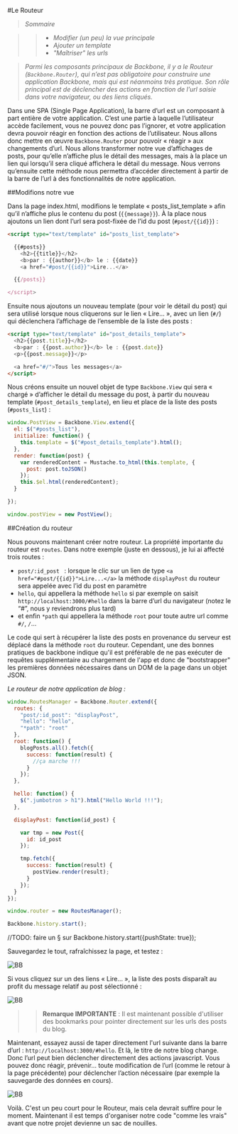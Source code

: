 #Le Routeur

>*Sommaire*

>>- *Modifier (un peu) la vue principale*
>>- *Ajouter un template*
>>- *"Maîtriser" les urls*


>*Parmi les composants principaux de Backbone, il y a le Routeur (`Backbone.Router`), qui n’est pas obligatoire pour construire une application Backbone, mais qui est néanmoins très pratique. Son rôle principal est de déclencher des actions en fonction de l’url saisie dans votre navigateur, ou des liens cliqués.*

Dans une SPA (Single Page Application), la barre d’url est un composant à part entière de votre application. C’est une partie à laquelle l’utilisateur accède facilement, vous ne pouvez donc pas l’ignorer, et votre application devra pouvoir réagir en fonction des actions de l’utilisateur. Nous allons donc mettre en œuvre `Backbone.Router` pour pouvoir « réagir » aux changements d’url.
Nous allons transformer notre vue d’affichages de posts, pour qu’elle n’affiche plus le détail des messages, mais à la place un lien qui lorsqu’il sera cliqué affichera le détail du message. Nous verrons qu’ensuite cette méthode nous permettra d’accéder directement à partir de la barre de l’url à des fonctionnalités de notre application.

##Modifions notre vue

Dans la page index.html, modifions le template « posts_list_template » afin qu’il n’affiche plus le contenu du post (`{{message}}`). À la place nous ajoutons un lien dont l’url sera post-fixée de l’id du post (`#post/{{id}}`) :

```html
<script type="text/template" id="posts_list_template">

  {{#posts}}
    <h2>{{title}}</h2>
    <b>par : {{author}}</b> le : {{date}}
    <a href="#post/{{id}}">Lire...</a>

  {{/posts}}

</script>
```

Ensuite nous ajoutons un nouveau template (pour voir le détail du post) qui sera utilisé lorsque nous cliquerons sur le lien « Lire… », avec un lien (`#/`) qui déclenchera l’affichage de l’ensemble de la liste des posts :

```html
<script type="text/template" id="post_details_template">
  <h2>{{post.title}}</h2>
  <b>par : {{post.author}}</b> le : {{post.date}}
  <p>{{post.message}}</p>

  <a href="#/">Tous les messages</a>
</script>
```

Nous créons ensuite un nouvel objet de type `Backbone.View` qui sera « chargé » d’afficher le détail du message du post, à partir du nouveau template (`#post_details_template`), en lieu et place de la liste des posts (`#posts_list`) :

```javascript
window.PostView = Backbone.View.extend({
  el: $("#posts_list"),
  initialize: function() {
    this.template = $("#post_details_template").html();
  },
  render: function(post) {
    var renderedContent = Mustache.to_html(this.template, {
      post: post.toJSON()
    });
    this.$el.html(renderedContent);
  }

});

window.postView = new PostView();
```

##Création du routeur

Nous pouvons maintenant créer notre routeur. La propriété importante du routeur est `routes`. Dans notre exemple (juste en dessous), je lui ai affecté trois routes :

- `post/:id_post ` : lorsque le clic sur un lien de type `<a href="#post/{{id}}">Lire...</a>` la méthode `displayPost` du routeur sera appelée avec l’id du post en paramètre
- `hello`, qui appellera la méthode `hello` si par exemple on saisit `http://localhost:3000/#hello` dans la barre d’url du navigateur (notez le “#”, nous y reviendrons plus tard)
- et enfin `*path` qui appellera la méthode `root` pour toute autre url comme `#/`, `/`…

Le code qui sert à récupérer la liste des posts en provenance du serveur est déplacé dans la méthode `root` du routeur. Cependant, une des bonnes pratiques de backbone indique qu'il est préférable de ne pas exécuter de requêtes supplémentaire au chargement de l'app et donc de "bootstrapper" les premières données nécessaires dans un DOM de la page dans un objet JSON.

*Le routeur de notre application de blog :*

```javascript
window.RoutesManager = Backbone.Router.extend({
  routes: {
    "post/:id_post": "displayPost",
    "hello": "hello",
    "*path": "root"
  },
  root: function() {
    blogPosts.all().fetch({
      success: function(result) {
        //ça marche !!!
      }
    });
  },

  hello: function() {
    $(".jumbotron > h1").html("Hello World !!!");
  },

  displayPost: function(id_post) {

    var tmp = new Post({
      id: id_post
    });

    tmp.fetch({
      success: function(result) {
        postView.render(result);
      }
    });
  }
});

window.router = new RoutesManager();

Backbone.history.start();
```

  //TODO: faire un § sur Backbone.history.start({pushState: true});

Sauvegardez le tout, rafraîchissez la page, et testez :

![BB](RSRC/08_01_routeur.png)


Si vous cliquez sur un des liens « Lire… », la liste des posts disparaît au profit du message relatif au post sélectionné :

![BB](RSRC/08_02_routeur.png)


>>**Remarque IMPORTANTE** : Il est maintenant possible d'utiliser des bookmarks pour pointer directement sur les urls des posts du blog.

Maintenant, essayez aussi de taper directement l'url suivante dans la barre d’url : `http://localhost:3000/#hello`. Et là, le titre de notre blog change. Donc l’url peut bien déclencher directement des actions javascript. Vous pouvez donc réagir, prévenir… toute modification de l’url (comme le retour à la page précédente) pour déclencher l’action nécessaire (par exemple la sauvegarde des données en cours).

![BB](RSRC/08_03_routeur.png)


Voilà. C'est un peu court pour le Routeur, mais cela devrait suffire pour le moment. Maintenant il est temps d'organiser notre code "comme les vrais" avant que notre projet devienne un sac de nouilles.

